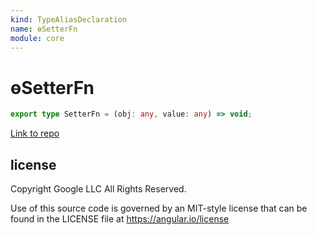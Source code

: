 ```yaml
---
kind: TypeAliasDeclaration
name: ɵSetterFn
module: core
---
```


# ɵSetterFn

```ts
export type SetterFn = (obj: any, value: any) => void;
```

[Link to repo](https://github.com/timdeschryver/angular/blob/master/packages/core/src/reflection/types.ts#L9-L9)

## license

Copyright Google LLC All Rights Reserved.

Use of this source code is governed by an MIT-style license that can be
found in the LICENSE file at https://angular.io/license

